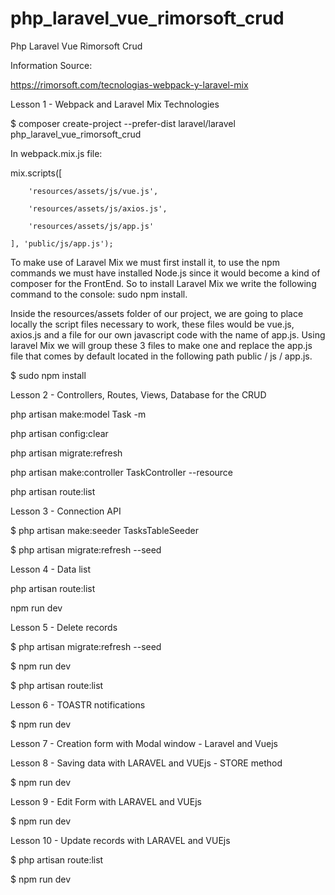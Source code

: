 # php_laravel_vue_rimorsoft_crud
Php Laravel Vue Rimorsoft Crud

Information Source:

https://rimorsoft.com/tecnologias-webpack-y-laravel-mix

Lesson 1 - Webpack and Laravel Mix Technologies

$ composer create-project --prefer-dist laravel/laravel php_laravel_vue_rimorsoft_crud

In webpack.mix.js file:

mix.scripts([

        'resources/assets/js/vue.js',

        'resources/assets/js/axios.js',

        'resources/assets/js/app.js'

    ], 'public/js/app.js');

To make use of Laravel Mix we must first install it, to use the npm commands we must have installed Node.js since it would become a kind of composer for the FrontEnd. So to install Laravel Mix we write the following command to the console: sudo npm install.

Inside the resources/assets folder of our project, we are going to place locally the script files necessary to work, these files would be vue.js, axios.js and a file for our own javascript code with the name of app.js. Using laravel Mix we will group these 3 files to make one and replace the app.js file that comes by default located in the following path public / js / app.js.

$ sudo npm install

Lesson 2 - Controllers, Routes, Views, Database for the CRUD

php artisan make:model Task -m

php artisan config:clear

php artisan migrate:refresh

php artisan make:controller TaskController --resource

php artisan route:list

Lesson 3 - Connection API

$ php artisan make:seeder TasksTableSeeder

$ php artisan migrate:refresh --seed

Lesson 4 - Data list

php artisan route:list

npm run dev

Lesson 5 - Delete records

$ php artisan migrate:refresh --seed

$ npm run dev

$ php artisan route:list

Lesson 6 - TOASTR notifications

$ npm run dev

Lesson 7 - Creation form with Modal window - Laravel and Vuejs

Lesson 8 - Saving data with LARAVEL and VUEjs - STORE method

$ npm run dev

Lesson 9 - Edit Form with LARAVEL and VUEjs

$ npm run dev

Lesson 10 - Update records with LARAVEL and VUEjs

$ php artisan route:list

$ npm run dev



















